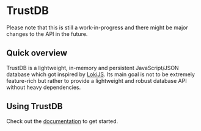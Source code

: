 # TrustDB

Please note that this is still a work-in-progress and there might be major changes to the API in the future.

## Quick overview

TrustDB is a lightweight, in-memory and persistent JavaScript/JSON database which got inspired by [LokiJS](https://github.com/techfort/LokiJS).
Its main goal is not to be extremely feature-rich but rather to provide a lightweight and robust database API without heavy dependencies.

## Using TrustDB

Check out the [documentation](https://qysp.github.io/trustdb/) to get started.
